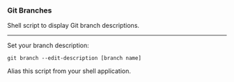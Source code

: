 ### Git Branches

Shell script to display Git branch descriptions.

- - -

Set your branch description:

```git branch --edit-description [branch name]```

Alias this script from your shell application.
